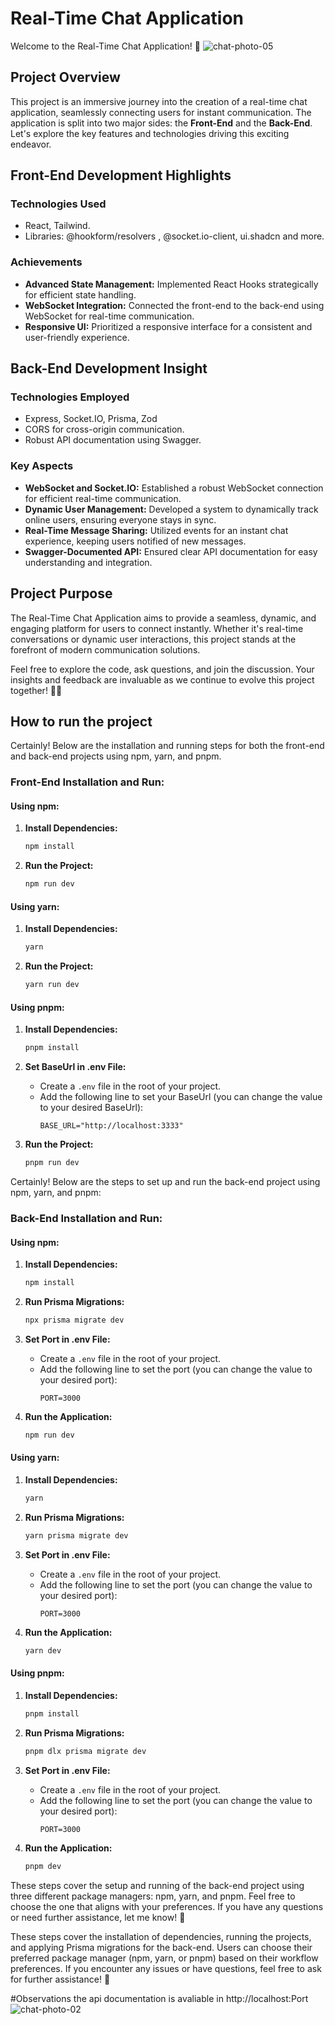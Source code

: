 # Real-Time Chat Application

Welcome to the Real-Time Chat Application! 🚀
![chat-photo-05](https://github.com/joaoSouza-js/chat-using-websockets/assets/84108989/b436680c-1121-4984-ab9b-dade6c17fc32)

## Project Overview

This project is an immersive journey into the creation of a real-time chat application, seamlessly connecting users for instant communication. The application is split into two major sides: the **Front-End** and the **Back-End**. Let's explore the key features and technologies driving this exciting endeavor.

## Front-End Development Highlights

### Technologies Used
- React, Tailwind.
- Libraries: @hookform/resolvers , @socket.io-client,  ui.shadcn and more.

### Achievements
- **Advanced State Management:** Implemented React Hooks strategically for efficient state handling.
- **WebSocket Integration:** Connected the front-end to the back-end using WebSocket for real-time communication.
- **Responsive UI:** Prioritized a responsive interface for a consistent and user-friendly experience.

## Back-End Development Insight

### Technologies Employed
- Express, Socket.IO, Prisma, Zod
- CORS for cross-origin communication.
- Robust API documentation using Swagger.

### Key Aspects
- **WebSocket and Socket.IO:** Established a robust WebSocket connection for efficient real-time communication.
- **Dynamic User Management:** Developed a system to dynamically track online users, ensuring everyone stays in sync.
- **Real-Time Message Sharing:** Utilized events for an instant chat experience, keeping users notified of new messages.
- **Swagger-Documented API:** Ensured clear API documentation for easy understanding and integration.

## Project Purpose

The Real-Time Chat Application aims to provide a seamless, dynamic, and engaging platform for users to connect instantly. Whether it's real-time conversations or dynamic user interactions, this project stands at the forefront of modern communication solutions.

Feel free to explore the code, ask questions, and join the discussion. Your insights and feedback are invaluable as we continue to evolve this project together! 🌟✨

## How to run the project
Certainly! Below are the installation and running steps for both the front-end and back-end projects using npm, yarn, and pnpm.

### Front-End Installation and Run:

#### Using npm:

1. **Install Dependencies:**
   ```bash
   npm install
   ```

2. **Run the Project:**
   ```bash
   npm run dev
   ```

#### Using yarn:

1. **Install Dependencies:**
   ```bash
   yarn
   ```

2. **Run the Project:**
   ```bash
   yarn run dev
   ```

#### Using pnpm:

1. **Install Dependencies:**
   ```bash
   pnpm install
   ```
2. **Set BaseUrl in .env File:**
   - Create a `.env` file in the root of your project.
   - Add the following line to set your BaseUrl (you can change the value to your desired BaseUrl):
     ```
     BASE_URL="http://localhost:3333"

     ```

3. **Run the Project:**
   ```bash
   pnpm run dev
   ```

Certainly! Below are the steps to set up and run the back-end project using npm, yarn, and pnpm:

### Back-End Installation and Run:

#### Using npm:

1. **Install Dependencies:**
   ```bash
   npm install
   ```

2. **Run Prisma Migrations:**
   ```bash
   npx prisma migrate dev
   ```

3. **Set Port in .env File:**
   - Create a `.env` file in the root of your project.
   - Add the following line to set the port (you can change the value to your desired port):
     ```
     PORT=3000
     ```

4. **Run the Application:**
   ```bash
   npm run dev
   ```

#### Using yarn:

1. **Install Dependencies:**
   ```bash
   yarn
   ```

2. **Run Prisma Migrations:**
   ```bash
   yarn prisma migrate dev
   ```

3. **Set Port in .env File:**
   - Create a `.env` file in the root of your project.
   - Add the following line to set the port (you can change the value to your desired port):
     ```
     PORT=3000
     ```

4. **Run the Application:**
   ```bash
   yarn dev
   ```

#### Using pnpm:

1. **Install Dependencies:**
   ```bash
   pnpm install
   ```

2. **Run Prisma Migrations:**
   ```bash
   pnpm dlx prisma migrate dev
   ```

3. **Set Port in .env File:**
   - Create a `.env` file in the root of your project.
   - Add the following line to set the port (you can change the value to your desired port):
     ```
     PORT=3000
     ```

4. **Run the Application:**
   ```bash
   pnpm dev
   ```

These steps cover the setup and running of the back-end project using three different package managers: npm, yarn, and pnpm. Feel free to choose the one that aligns with your preferences. If you have any questions or need further assistance, let me know! 🚀

These steps cover the installation of dependencies, running the projects, and applying Prisma migrations for the back-end. Users can choose their preferred package manager (npm, yarn, or pnpm) based on their workflow preferences. If you encounter any issues or have questions, feel free to ask for further assistance! 🚀

#Observations
the api documentation is avaliable in http://localhost:Port
![chat-photo-02](https://github.com/joaoSouza-js/chat-using-websockets/assets/84108989/038c157f-1d9a-4ada-82de-9c63c4dc74e3)
